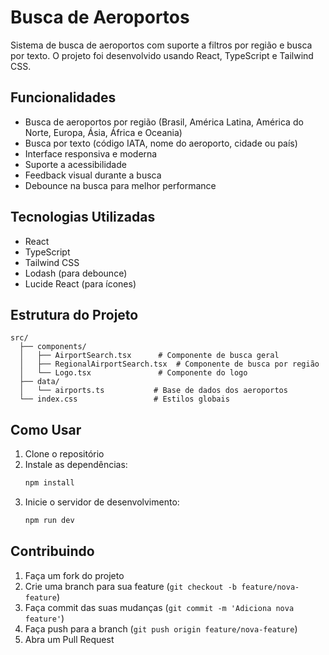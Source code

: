 # Busca de Aeroportos

Sistema de busca de aeroportos com suporte a filtros por região e busca por texto. O projeto foi desenvolvido usando React, TypeScript e Tailwind CSS.

## Funcionalidades

- Busca de aeroportos por região (Brasil, América Latina, América do Norte, Europa, Ásia, África e Oceania)
- Busca por texto (código IATA, nome do aeroporto, cidade ou país)
- Interface responsiva e moderna
- Suporte a acessibilidade
- Feedback visual durante a busca
- Debounce na busca para melhor performance

## Tecnologias Utilizadas

- React
- TypeScript
- Tailwind CSS
- Lodash (para debounce)
- Lucide React (para ícones)

## Estrutura do Projeto

```
src/
  ├── components/
  │   ├── AirportSearch.tsx      # Componente de busca geral
  │   ├── RegionalAirportSearch.tsx  # Componente de busca por região
  │   └── Logo.tsx               # Componente do logo
  ├── data/
  │   └── airports.ts           # Base de dados dos aeroportos
  └── index.css                 # Estilos globais
```

## Como Usar

1. Clone o repositório
2. Instale as dependências:
   ```bash
   npm install
   ```
3. Inicie o servidor de desenvolvimento:
   ```bash
   npm run dev
   ```

## Contribuindo

1. Faça um fork do projeto
2. Crie uma branch para sua feature (`git checkout -b feature/nova-feature`)
3. Faça commit das suas mudanças (`git commit -m 'Adiciona nova feature'`)
4. Faça push para a branch (`git push origin feature/nova-feature`)
5. Abra um Pull Request
